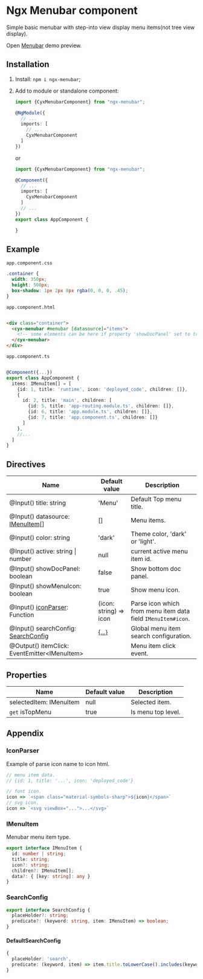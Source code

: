 # Ngx Menubar component

Simple basic menubar with step-into view display menu items(not tree view display).

Open [Menubar](https://stackblitz.com/edit/stackblitz-starters-pnujrb?file=src%2Fmain.ts) demo preview.

## Installation

1. Install: `npm i ngx-menubar`;

2. Add to module or standalone component:

   ```typescript
   import {CyxMenubarComponent} from "ngx-menubar";
   
   @NgModule({
     // ...
     imports: [
       // ...
       CyxMenubarComponent
     ]
   })
   ```

   or

   ```typescript
   import {CyxMenubarComponent} from "ngx-menubar";
   
   @Component({
     // ...
     imports: [
       CyxMenubarComponent
     ]
     // ...
   })
   export class AppComponent {
   
   }
   ```

## Example

`app.component.css`

```css
.container {
  width: 350px;
  height: 500px;
  box-shadow: 1px 2px 8px rgba(0, 0, 0, .45);
}
```

`app.component.html`

```html

<div class="container">
  <cyx-menubar #menubar [datasource]="items">
    <!-- some elements can be here if property 'showDocPanel' set to true. -->
  </cyx-menubar>
</div>
```

`app.component.ts`

```typescript

@Component({...})
export class AppComponent {
  items: IMenuItem[] = [
    {id: 1, title: 'runtime', icon: 'deployed_code', children: []},
    {
      id: 2, title: 'main', children: [
        {id: 5, title: 'app-routing.module.ts', children: []},
        {id: 6, title: 'app.module.ts', children: []},
        {id: 7, title: 'app.component.ts', children: []}
      ]
    },
    //...
  ]
}
```

## Directives

| Name                                                 | Default value                 | Description                                                  |
|------------------------------------------------------|-------------------------------|--------------------------------------------------------------|
| @Input() title: string                               | 'Menu'                        | Default Top menu title.                                      |
| @Input() datasource: [IMenuItem](#IMenuItem)[]       | []                            | Menu items.                                                  |
| @Input() color: string                               | 'dark'                        | Theme color, 'dark' or 'light'.                              |
| @Input() active: string \| number                    | null                          | current active menu item id.                                 |
| @Input() showDocPanel: boolean                       | false                         | Show bottom doc panel.                                       |
| @Input() showMenuIcon: boolean                       | true                          | Show menu icon.                                              |
| @Input() [iconParser](#IconParser): Function         | (icon: string) => icon        | Parse icon which from menu item data field `IMenuItem#icon`. |
| @Input() searchConfig: [SearchConfig](#SearchConfig) | [{...}](#DefaultSearchConfig) | Global menu item search configuration.                       |
| @Output() itemClick: EventEmitter&lt;IMenuItem&gt;   |                               | Menu item click event.                                       |

## Properties

| Name                    | Default value | Description        |
|-------------------------|---------------|--------------------|
| selectedItem: IMenuItem | null          | Selected item.     |
| `get` isTopMenu         | true          | Is menu top level. |

## Appendix

### IconParser

Example of parse icon name to icon html.

```javascript
// menu item data.
// {id: 1, title: '...', icon: 'deployed_code'}

// font icon.
icon => `<span class="material-symbols-sharp">${icon}</span>`
// svg icon.
icon => `<svg viewBox="...">...</svg>`
```

### IMenuItem

Menubar menu item type.

```typescript
export interface IMenuItem {
  id: number | string;
  title: string;
  icon?: string;
  children?: IMenuItem[];
  data?: { [key: string]: any }
}
```

### SearchConfig

```typescript
export interface SearchConfig {
  placeHolder?: string;
  predicate?: (keyword: string, item: IMenuItem) => boolean;
}
```

#### DefaultSearchConfig

```typescript
{
  placeHolder: 'search',
  predicate: (keyword, item) => item.title.toLowerCase().includes(keyword.toLowerCase())
}
```
